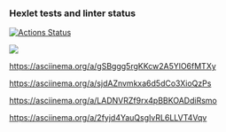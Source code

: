 ### Hexlet tests and linter status

[![Actions Status](https://github.com/NullUndefinedElement/frontend-project-44/workflows/hexlet-check/badge.svg)](https://github.com/NullUndefinedElement/frontend-project-44/actions)

<a href="https://codeclimate.com/github/NullUndefinedElement/frontend-project-44/maintainability"><img src="https://api.codeclimate.com/v1/badges/6ae3c0cf0d3c7bb3e756/maintainability" /></a>

<https://asciinema.org/a/gSBggg5rgKKcw2A5YlO6fMTXy>

<https://asciinema.org/a/sjdAZnvmkxa6d5dCo3XioQzPs>

<https://asciinema.org/a/LADNVRZf9rx4pBBKOADdiRsmo>

<https://asciinema.org/a/2fyjd4YauQsgIvRL6LLVT4Vqv>
